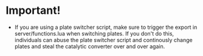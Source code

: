 # Important!

-   If you are using a plate switcher script, make sure to trigger the export in server/functions.lua when switching plates. If you don't do this, individuals can abuse the plate switcher script and continously change plates and steal the catalytic converter over and over again.